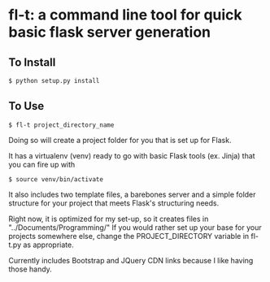 fl-t: a command line tool for quick basic flask server generation
=================================================================

To Install
----------

```python
$ python setup.py install
```

To Use
------

```
$ fl-t project_directory_name
```

Doing so will create a project folder for you that is set up for Flask. 

It has a virtualenv (venv) ready to go with basic Flask tools (ex. Jinja) that you can fire up with
```
$ source venv/bin/activate
```

It also includes two template files, a barebones server and a simple folder structure for your project
that meets Flask's structuring needs.

Right now, it is optimized for my set-up, so it creates files in "../Documents/Programming/"
If you would rather set up your base for your projects somewhere else, change the PROJECT_DIRECTORY
variable in fl-t.py as appropriate. 

Currently includes Bootstrap and JQuery CDN links because I like having those handy. 
